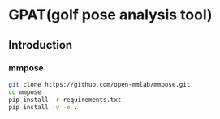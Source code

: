 # GPAT(golf pose analysis tool)
## Introduction
### mmpose
```bash
git clone https://github.com/open-mmlab/mmpose.git
cd mmpose
pip install -r requirements.txt
pip install -v -e .
```